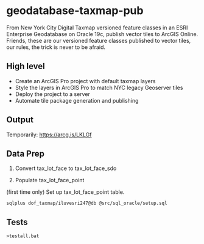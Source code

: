 # geodatabase-taxmap-pub

From New York City Digital Taxmap versioned feature classes in an ESRI Enterprise Geodatabase on Oracle 19c, publish vector tiles to ArcGIS Online.  Friends, these are our versioned feature classes published to vector tiles, our rules, the trick is never to be afraid.

## High level

* Create an ArcGIS Pro project with default taxmap layers
* Style the layers in ArcGIS Pro to match NYC legacy Geoserver tiles
* Deploy the project to a server
* Automate tile package generation and publishing

## Output

Temporarily: https://arcg.is/LKLGf

## Data Prep

1. Convert tax_lot_face to tax_lot_face_sdo

2. Populate tax_lot_face_point

(first time only) Set up tax_lot_face_point table.

```
sqlplus dof_taxmap/iluvesri247@db @src/sql_oracle/setup.sql
```




## Tests

```
>testall.bat
```





